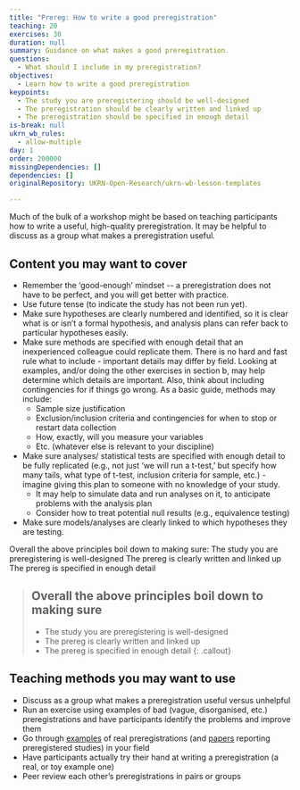 ```yaml
---
title: "Prereg: How to write a good preregistration"
teaching: 20
exercises: 30
duration: null
summary: Guidance on what makes a good preregistration.
questions:
  - What should I include in my preregistration?
objectives:
  - Learn how to write a good preregistration
keypoints:
  - The study you are preregistering should be well-designed
  - The preregistration should be clearly written and linked up
  - The preregistration should be specified in enough detail
is-break: null
ukrn_wb_rules:
  - allow-multiple
day: 1
order: 200000
missingDependencies: []
dependencies: []
originalRepository: UKRN-Open-Research/ukrn-wb-lesson-templates

---
```

Much of the bulk of a workshop might be based on teaching participants how to write a useful, high-quality preregistration. It may be helpful to discuss as a group what makes a preregistration useful.

## Content you may want to cover
- Remember the ‘good-enough’ mindset -- a preregistration does not have to be perfect, and you will get better with practice.
- Use future tense (to indicate the study has not been run yet).
- Make sure hypotheses are clearly numbered and identified, so it is clear what is or isn’t a formal hypothesis, and analysis plans can refer back to particular hypotheses easily.
- Make sure methods are specified with enough detail that an inexperienced colleague could replicate them. There is no hard and fast rule what to include - important details may differ by field. Looking at examples, and/or doing the other exercises in section b, may help determine which details are important. Also, think about including contingencies for if things go wrong. As a basic guide, methods may include:
	- Sample size justification
	- Exclusion/inclusion criteria and contingencies for when to stop or restart data collection
	- How, exactly, will you measure your variables
	- Etc. (whatever else is relevant to your discipline)
- Make sure analyses/ statistical tests are specified with enough detail to be fully replicated (e.g., not just ‘we will run a t-test,’ but specify how many tails, what type of t-test, inclusion criteria for sample, etc.) - imagine giving this plan to someone with no knowledge of your study.
	- It may help to simulate data and run analyses on it, to anticipate problems with the analysis plan
	- Consider how to treat potential null results (e.g., equivalence testing)
- Make sure models/analyses are clearly linked to which hypotheses they are testing.

Overall the above principles boil down to making sure:
The study you are preregistering is well-designed
The prereg is clearly written and linked up
The prereg is specified in enough detail

> ## Overall the above principles boil down to making sure
> - The study you are preregistering is well-designed
> - The prereg is clearly written and linked up
> - The prereg is specified in enough detail
{: .callout}

## Teaching methods you may want to use
- Discuss as a group what makes a preregistration useful versus unhelpful
- Run an exercise using examples of bad (vague, disorganised, etc.) preregistrations and have participants identify the problems and improve them
- Go through [examples](https://osf.io/e6auq/wiki/Example%20Preregistrations/?view) of real preregistrations (and [papers](https://www.zotero.org/groups/479248/osf/collections/VKXUAZM7) reporting preregistered studies) in your field
- Have participants actually try their hand at writing a preregistration (a real, or toy example one)
- Peer review each other’s preregistrations in pairs or groups